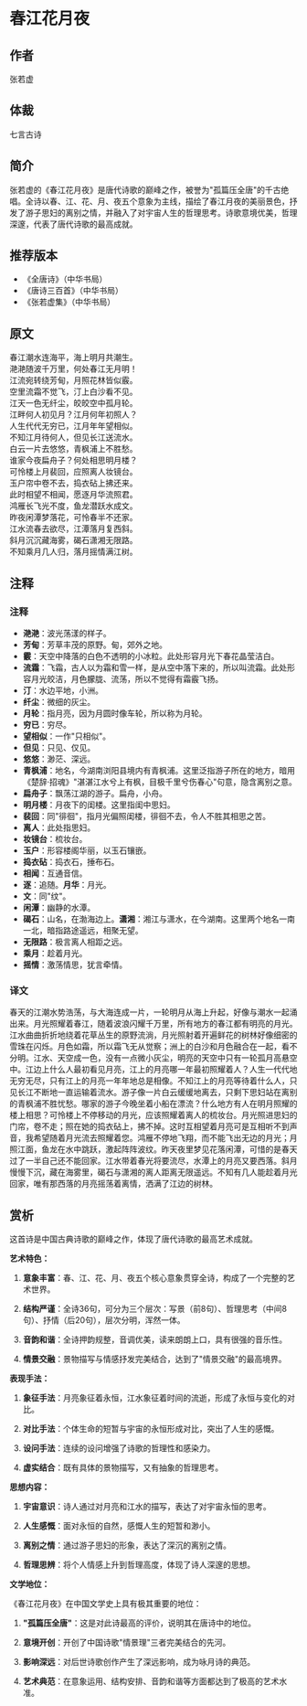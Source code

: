<!--
 * @Author: ylmzfun ylmzfun@foxmail.com
 * @Date: 2025-01-27 15:30:00
 * @LastEditors: ylmzfun ylmzfun@foxmail.com
 * @LastEditTime: 2025-01-27 15:30:00
 * @FilePath: /Users/ylmzfun/Documents/study/note/诗词/诗词/唐诗/春江花月夜.md
 * @Description: 张若虚《春江花月夜》- 被誉为"孤篇压全唐"的千古绝唱
-->

# 春江花月夜

## 作者
张若虚

## 体裁
七言古诗

## 简介
张若虚的《春江花月夜》是唐代诗歌的巅峰之作，被誉为"孤篇压全唐"的千古绝唱。全诗以春、江、花、月、夜五个意象为主线，描绘了春江月夜的美丽景色，抒发了游子思妇的离别之情，并融入了对宇宙人生的哲理思考。诗歌意境优美，哲理深邃，代表了唐代诗歌的最高成就。

## 推荐版本
- 《全唐诗》（中华书局）
- 《唐诗三百首》（中华书局）
- 《张若虚集》（中华书局）

## 原文

春江潮水连海平，海上明月共潮生。  
滟滟随波千万里，何处春江无月明！  
江流宛转绕芳甸，月照花林皆似霰。  
空里流霜不觉飞，汀上白沙看不见。  
江天一色无纤尘，皎皎空中孤月轮。  
江畔何人初见月？江月何年初照人？  
人生代代无穷已，江月年年望相似。  
不知江月待何人，但见长江送流水。  
白云一片去悠悠，青枫浦上不胜愁。  
谁家今夜扁舟子？何处相思明月楼？  
可怜楼上月裴回，应照离人妆镜台。  
玉户帘中卷不去，捣衣砧上拂还来。  
此时相望不相闻，愿逐月华流照君。  
鸿雁长飞光不度，鱼龙潜跃水成文。  
昨夜闲潭梦落花，可怜春半不还家。  
江水流春去欲尽，江潭落月复西斜。  
斜月沉沉藏海雾，碣石潇湘无限路。  
不知乘月几人归，落月摇情满江树。

## 注释

### 注释
- **滟滟**：波光荡漾的样子。
- **芳甸**：芳草丰茂的原野。甸，郊外之地。
- **霰**：天空中降落的白色不透明的小冰粒。此处形容月光下春花晶莹洁白。
- **流霜**：飞霜，古人以为霜和雪一样，是从空中落下来的，所以叫流霜。此处形容月光皎洁，月色朦胧、流荡，所以不觉得有霜霰飞扬。
- **汀**：水边平地，小洲。
- **纤尘**：微细的灰尘。
- **月轮**：指月亮，因为月圆时像车轮，所以称为月轮。
- **穷已**：穷尽。
- **望相似**：一作"只相似"。
- **但见**：只见、仅见。
- **悠悠**：渺茫、深远。
- **青枫浦**：地名，今湖南浏阳县境内有青枫浦。这里泛指游子所在的地方，暗用《楚辞·招魂》"湛湛江水兮上有枫，目极千里兮伤春心"句意，隐含离别之意。
- **扁舟子**：飘荡江湖的游子。扁舟，小舟。
- **明月楼**：月夜下的闺楼。这里指闺中思妇。
- **裴回**：同"徘徊"，指月光偏照闺楼，徘徊不去，令人不胜其相思之苦。
- **离人**：此处指思妇。
- **妆镜台**：梳妆台。
- **玉户**：形容楼阁华丽，以玉石镶嵌。
- **捣衣砧**：捣衣石，捶布石。
- **相闻**：互通音信。
- **逐**：追随。**月华**：月光。
- **文**：同"纹"。
- **闲潭**：幽静的水潭。
- **碣石**：山名，在渤海边上。**潇湘**：湘江与潇水，在今湖南。这里两个地名一南一北，暗指路途遥远，相聚无望。
- **无限路**：极言离人相距之远。
- **乘月**：趁着月光。
- **摇情**：激荡情思，犹言牵情。

### 译文
春天的江潮水势浩荡，与大海连成一片，一轮明月从海上升起，好像与潮水一起涌出来。月光照耀着春江，随着波浪闪耀千万里，所有地方的春江都有明亮的月光。江水曲曲折折地绕着花草丛生的原野流淌，月光照射着开遍鲜花的树林好像细密的雪珠在闪烁。月色如霜，所以霜飞无从觉察；洲上的白沙和月色融合在一起，看不分明。江水、天空成一色，没有一点微小灰尘，明亮的天空中只有一轮孤月高悬空中。江边上什么人最初看见月亮，江上的月亮哪一年最初照耀着人？人生一代代地无穷无尽，只有江上的月亮一年年地总是相像。不知江上的月亮等待着什么人，只见长江不断地一直运输着流水。游子像一片白云缓缓地离去，只剩下思妇站在离别的青枫浦不胜忧愁。哪家的游子今晚坐着小船在漂流？什么地方有人在明月照耀的楼上相思？可怜楼上不停移动的月光，应该照耀着离人的梳妆台。月光照进思妇的门帘，卷不走；照在她的捣衣砧上，拂不掉。这时互相望着月亮可是互相听不到声音，我希望随着月光流去照耀着您。鸿雁不停地飞翔，而不能飞出无边的月光；月照江面，鱼龙在水中跳跃，激起阵阵波纹。昨天夜里梦见花落闲潭，可惜的是春天过了一半自己还不能回家。江水带着春光将要流尽，水潭上的月亮又要西落。斜月慢慢下沉，藏在海雾里，碣石与潇湘的离人距离无限遥远。不知有几人能趁着月光回家，唯有那西落的月亮摇荡着离情，洒满了江边的树林。

## 赏析

这首诗是中国古典诗歌的巅峰之作，体现了唐代诗歌的最高艺术成就。

**艺术特色：**

1. **意象丰富**：春、江、花、月、夜五个核心意象贯穿全诗，构成了一个完整的艺术世界。

2. **结构严谨**：全诗36句，可分为三个层次：写景（前8句）、哲理思考（中间8句）、抒情（后20句），层次分明，浑然一体。

3. **音韵和谐**：全诗押韵规整，音调优美，读来朗朗上口，具有很强的音乐性。

4. **情景交融**：景物描写与情感抒发完美结合，达到了"情景交融"的最高境界。

**表现手法：**

1. **象征手法**：月亮象征着永恒，江水象征着时间的流逝，形成了永恒与变化的对比。

2. **对比手法**：个体生命的短暂与宇宙的永恒形成对比，突出了人生的感慨。

3. **设问手法**：连续的设问增强了诗歌的哲理性和感染力。

4. **虚实结合**：既有具体的景物描写，又有抽象的哲理思考。

**思想内容：**

1. **宇宙意识**：诗人通过对月亮和江水的描写，表达了对宇宙永恒的思考。

2. **人生感慨**：面对永恒的自然，感慨人生的短暂和渺小。

3. **离别之情**：通过游子思妇的形象，表达了深沉的离别之情。

4. **哲理思辨**：将个人情感上升到哲理高度，体现了诗人深邃的思想。

**文学地位：**

《春江花月夜》在中国文学史上具有极其重要的地位：

1. **"孤篇压全唐"**：这是对此诗最高的评价，说明其在唐诗中的地位。

2. **意境开创**：开创了中国诗歌"情景理"三者完美结合的先河。

3. **影响深远**：对后世诗歌创作产生了深远影响，成为咏月诗的典范。

4. **艺术典范**：在意象运用、结构安排、音韵和谐等方面都达到了极高的艺术水准。

